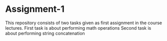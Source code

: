 # Assignment-1
This repository consists of two tasks given as first assignment in the course lectures.
First task is about performing math operations
Second task is about performing string concatenation
